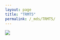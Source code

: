 ```yaml
---
layout: page
title: "TRMT5"
permalink: /_mds/TRMT5/
---
```


![](../../algns0/5HSAA113890_aln_report.png?raw=true)